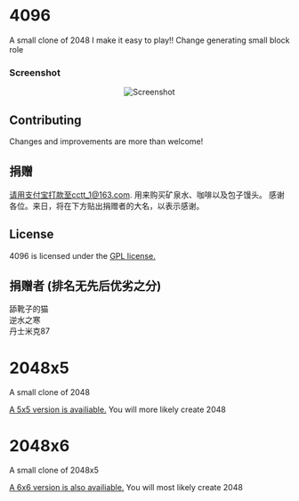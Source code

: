 # 4096
A small clone of 2048
I make it easy to play!! Change generating small block role

### Screenshot

<p align="center">
  <img src="http://pictures.gabrielecirulli.com/2048-20140309-234100.png" alt="Screenshot"/>
</p>


## Contributing
Changes and improvements are more than welcome! 

## 捐赠
请用支付宝打款至cctt_1@163.com. 用来购买矿泉水、咖啡以及包子馒头。 感谢各位。来日，将在下方贴出捐赠者的大名，以表示感谢。

## License
4096 is licensed under the [GPL license.](https://github.com/chillyc/4096/LICENSE)

## 捐赠者 (排名无先后优劣之分)
舔靴子的猫         
逆水之寒         
丹士米克87          

# 2048x5
A small clone of 2048

[A 5x5 version is availiable.](https://thereal64.github.io/2048x5) You will more likely create 2048

# 2048x6
A small clone of 2048x5

[A 6x6 version is also availiable.](https://thereal64.github.io/2048x6) You will most likely create 2048
